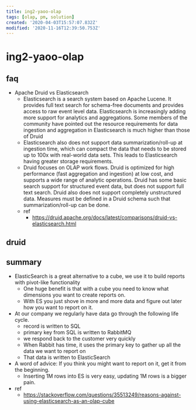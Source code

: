 ```yaml
---
title: ing2-yaoo-olap
tags: [olap, pm, solution]
created: '2020-04-03T15:57:07.832Z'
modified: '2020-11-16T12:39:50.753Z'
---
```


# ing2-yaoo-olap

## faq

- Apache Druid vs Elasticsearch
  - Elasticsearch is a search system based on Apache Lucene. It provides full text search for schema-free documents and provides access to raw event level data. Elasticsearch is increasingly adding more support for analytics and aggregations. Some members of the community have pointed out the resource requirements for data ingestion and aggregation in Elasticsearch is much higher than those of Druid
  - Elasticsearch also does not support data summarization/roll-up at ingestion time, which can compact the data that needs to be stored up to 100x with real-world data sets. This leads to Elasticsearch having greater storage requirements.
  - Druid focuses on OLAP work flows. Druid is optimized for high performance (fast aggregation and ingestion) at low cost, and supports a wide range of analytic operations. Druid has some basic search support for structured event data, but does not support full text search. Druid also does not support completely unstructured data. Measures must be defined in a Druid schema such that summarization/roll-up can be done.
  - ref
    - https://druid.apache.org/docs/latest/comparisons/druid-vs-elasticsearch.html

## druid

## summary

- ElasticSearch is a great alternative to a cube, we use it to build reports with pivot-like functionality  
  - One huge benefit is that with a cube you need to know what dimensions you want to create reports on. 
  - With ES you just shove in more and more data and figure out later how you want to report on it.
- At our company we regularly have data go through the following life cycle.
  - record is written to SQL
  - primary key from SQL is written to RabbitMQ
  - we respond back to the customer very quickly
  - When Rabbit has time, it uses the primary key to gather up all the data we want to report on
  - That data is written to ElasticSearch
- A word of advice: If you think you might want to report on it, get it from the beginning. 
  - Inserting 1M rows into ES is very easy, updating 1M rows is a bigger pain.
- ref
  - https://stackoverflow.com/questions/35513249/reasons-against-using-elasticsearch-as-an-olap-cube
